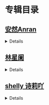 # 专辑目录
## [安然Anran](https://github.com/whaogx/Image/tree/main/%E5%AE%89%E7%84%B6Anran)
<details>

>- **<h3>[NO.10599](安然Anran/No.10599.md)</h3>**
>- **<h3>[NO.10571](安然Anran/No.10571.md)</h3>**
>- **<h3>[NO.10524](安然Anran/No.10524.md)</h3>**
>- **<h3>[NO.10492](安然Anran/No.10492.md)</h3>**
>- **<h3>[NO.10390](安然Anran/No.10390.md)</h3>**
>- **<h3>[NO.10333](安然Anran/No.10333.md)</h3>**
>- **<h3>[NO.10272](安然Anran/No.10272.md)</h3>**
>- **<h3>[NO.10214](安然Anran/No.10214.md)</h3>**
>- **<h3>[NO.10183](安然Anran/No.10183.md)</h3>**
>- **<h3>[NO.9842](安然Anran/No.9842.md)</h3>**
>- **<h3>[NO.9821](安然Anran/No.9821.md)</h3>**
>- **<h3>[NO.9794](安然Anran/No.9794.md)</h3>**
>- **<h3>[NO.9757](安然Anran/No.9757.md)</h3>**
>- **<h3>[NO.9577](安然Anran/No.9577.md)</h3>**
>- **<h3>[NO.9506](https://github.com/whaogx/Image/blob/main/%E5%AE%89%E7%84%B6Anran/No.9506.md)</h3>**
>- **<h3>[NO.9399](https://github.com/whaogx/Image/blob/main/%E5%AE%89%E7%84%B6Anran/No.9399.md)</h3>**
>- **<h3>[NO.9362](https://github.com/whaogx/Image/blob/main/%E5%AE%89%E7%84%B6Anran/No.9362.md)</h3>**
>- **<h3>[NO.9256](https://github.com/whaogx/Image/blob/main/%E5%AE%89%E7%84%B6Anran/No.9256.md)</h3>**
>- **<h3>[NO.9223](https://github.com/whaogx/Image/blob/main/%E5%AE%89%E7%84%B6Anran/No.9223.md)</h3>**
>- **<h3>[NO.9138](https://github.com/whaogx/Image/blob/main/%E5%AE%89%E7%84%B6Anran/No.9138.md)</h3>**
>- **<h3>[NO.9041](https://github.com/whaogx/Image/blob/main/%E5%AE%89%E7%84%B6Anran/No.9041.md)</h3>**
>- **<h3>[NO.9009](https://github.com/whaogx/Image/blob/main/%E5%AE%89%E7%84%B6Anran/No.9009.md)</h3>**
>- **<h3>[NO.8829](https://github.com/whaogx/Image/blob/main/%E5%AE%89%E7%84%B6Anran/No.8829.md)</h3>**
>- **<h3>[NO.8649](https://github.com/whaogx/Image/blob/main/%E5%AE%89%E7%84%B6Anran/No.8649.md)</h3>**
>- **<h3>[NO.8612](https://github.com/whaogx/Image/blob/main/%E5%AE%89%E7%84%B6Anran/No.8612.md)</h3>**
>- **<h3>[NO.8577](https://github.com/whaogx/Image/blob/main/%E5%AE%89%E7%84%B6Anran/No.8577.md)</h3>**
>- **<h3>[NO.8362](https://github.com/whaogx/Image/blob/main/%E5%AE%89%E7%84%B6Anran/No.8362.md)</h3>**
>- **<h3>[NO.8332](https://github.com/whaogx/Image/blob/main/%E5%AE%89%E7%84%B6Anran/No.8332.md)</h3>**
>- **<h3>[NO.8217](https://github.com/whaogx/Image/blob/main/%E5%AE%89%E7%84%B6Anran/No.8217.md)</h3>**
>- **<h3>[NO.8179](https://github.com/whaogx/Image/blob/main/%E5%AE%89%E7%84%B6Anran/No.8179.md)</h3>**
>- **<h3>[NO.8145](https://github.com/whaogx/Image/blob/main/%E5%AE%89%E7%84%B6Anran/No.8145.md)</h3>**
>- **<h3>[NO.8072](https://github.com/whaogx/Image/blob/main/%E5%AE%89%E7%84%B6Anran/No.8072.md)</h3>**
>- **<h3>[NO.7831](https://github.com/whaogx/Image/blob/main/%E5%AE%89%E7%84%B6Anran/No.7831.md)</h3>**
>- **<h3>[NO.7798](https://github.com/whaogx/Image/blob/main/%E5%AE%89%E7%84%B6Anran/No.7798.md)</h3>**
>- **<h3>[NO.7765](https://github.com/whaogx/Image/blob/main/%E5%AE%89%E7%84%B6Anran/No.7765.md)</h3>**
>- **<h3>[NO.7589](https://github.com/whaogx/Image/blob/main/%E5%AE%89%E7%84%B6Anran/No.7589.md)</h3>**
>- **<h3>[NO.7487](https://github.com/whaogx/Image/blob/main/%E5%AE%89%E7%84%B6Anran/No.7487.md)</h3>**
>- **<h3>[NO.7303](https://github.com/whaogx/Image/blob/main/%E5%AE%89%E7%84%B6Anran/No.7303.md)</h3>**
>- **<h3>[NO.7201](https://github.com/whaogx/Image/blob/main/%E5%AE%89%E7%84%B6Anran/No.7201.md)</h3>**
>- **<h3>[NO.7096](https://github.com/whaogx/Image/blob/main/%E5%AE%89%E7%84%B6Anran/No.7096.md)</h3>**
>- **<h3>[NO.6524](安然Anran/No.6524.md)</h3>**
>- **<h3>[NO.5789](安然Anran/No.5789.md)</h3>**
>- **<h3>[NO.5410](安然Anran/No.5410.md)</h3>**
>- **<h3>[NO.5198](安然Anran/No.5198.md)</h3>**
>- **<h3>[NO.5052](安然Anran/No.5052.md)</h3>** 
>- **<h3>[NO.4854](安然Anran/No.4854.md)</h3>**
>- **<h3>[NO.4791](安然Anran/No.4791.md)</h3>**
>- **<h3>[NO.4720](安然Anran/No.4720.md)</h3>**
</details>


## [林星阑](https://github.com/whaogx/Image/tree/main/%E6%9E%97%E6%98%9F%E9%98%91)
<details>
  
>- **<h3>[NO.9528](https://github.com/whaogx/Image/blob/main/%E6%9E%97%E6%98%9F%E9%98%91/No.9528.md)</h3>**
>- **<h3>[NO.9299](https://github.com/whaogx/Image/blob/main/%E6%9E%97%E6%98%9F%E9%98%91/No.9299.md)</h3>**
>- **<h3>[NO.9109](https://github.com/whaogx/Image/blob/main/%E6%9E%97%E6%98%9F%E9%98%91/No.9109.md)</h3>**
>- **<h3>[NO.8682](https://github.com/whaogx/Image/blob/main/%E6%9E%97%E6%98%9F%E9%98%91/No.8682.md)</h3>**
>- **<h3>[NO.8307](https://github.com/whaogx/Image/blob/main/%E6%9E%97%E6%98%9F%E9%98%91/No.8307.md)</h3>**
>- **<h3>[NO.8231](https://github.com/whaogx/Image/blob/main/%E6%9E%97%E6%98%9F%E9%98%91/No.8231.md)</h3>**
>- **<h3>[NO.8045](https://github.com/whaogx/Image/blob/main/%E6%9E%97%E6%98%9F%E9%98%91/No.8045.md)</h3>**
>- **<h3>[NO.7852](https://github.com/whaogx/Image/blob/main/%E6%9E%97%E6%98%9F%E9%98%91/No.7852.md)</h3>**
>- **<h3>[NO.7745](https://github.com/whaogx/Image/blob/main/%E6%9E%97%E6%98%9F%E9%98%91/No.7745.md)</h3>**
>- **<h3>[NO.7605](https://github.com/whaogx/Image/blob/main/%E6%9E%97%E6%98%9F%E9%98%91/No.7605.md)</h3>**
>- **<h3>[NO.7297](https://github.com/whaogx/Image/blob/main/%E6%9E%97%E6%98%9F%E9%98%91/No.7297.md)</h3>**
>- **<h3>[NO.7147](https://github.com/whaogx/Image/blob/main/%E6%9E%97%E6%98%9F%E9%98%91/No.7147.md)</h3>**
>- **<h3>[NO.6762](https://github.com/whaogx/Image/blob/main/%E6%9E%97%E6%98%9F%E9%98%91/No.6762.md)</h3>**
>- **<h3>[NO.6600](https://github.com/whaogx/Image/blob/main/%E6%9E%97%E6%98%9F%E9%98%91/No.6600.md)</h3>**
>- **<h3>[NO.6346](https://github.com/whaogx/Image/blob/main/%E6%9E%97%E6%98%9F%E9%98%91/No.6346.md)</h3>**
>- **<h3>[NO.6208](https://github.com/whaogx/Image/blob/main/%E6%9E%97%E6%98%9F%E9%98%91/No.6208.md)</h3>**
</details>


## [shelly 诗莉吖](https://github.com/whaogx/Image/tree/main/shelly%20%E8%AF%97%E8%8E%89%E5%90%96)
<details>

>- **<h3>[NO.10368](诗莉吖shelly/No.10368.md)</h3>**
>- **<h3>[NO.10339](诗莉吖shelly/No.10339.md)</h3>**
>- **<h3>[NO.10316](诗莉吖shelly/No.10316.md)</h3>**
>- **<h3>[NO.10264](诗莉吖shelly/No.10264.md)</h3>**
>- **<h3>[NO.10234](诗莉吖shelly/No.10234.md)</h3>**
</details>
